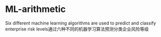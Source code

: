 # ML-arithmetic
Six different machine learning algorithms are used to predict and classify enterprise risk levels通过六种不同的机器学习算法预测分类企业风险等级
